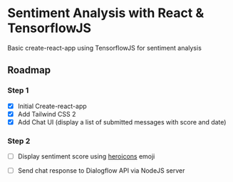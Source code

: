 # Sentiment Analysis with React & TensorflowJS
Basic create-react-app using TensorflowJS for sentiment analysis

## Roadmap 
### Step 1
- [x] Initial Create-react-app
- [x] Add Tailwind CSS 2
- [x] Add Chat UI (display a list of submitted messages with score and date)

### Step 2
- [ ] Display sentiment score using [heroicons](www.heroicons.com) emoji
- [ ] Send chat response to Dialogflow API via NodeJS server

